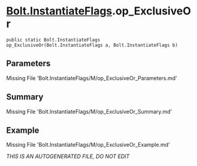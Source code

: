 # [Bolt.InstantiateFlags](Types/Bolt.InstantiateFlags.md).op_ExclusiveOr
`public static Bolt.InstantiateFlags op_ExclusiveOr(Bolt.InstantiateFlags a, Bolt.InstantiateFlags b)`
## Parameters
Missing File 'Bolt.InstantiateFlags/M/op_ExclusiveOr_Parameters.md'
## Summary
Missing File 'Bolt.InstantiateFlags/M/op_ExclusiveOr_Summary.md'
## Example
Missing File 'Bolt.InstantiateFlags/M/op_ExclusiveOr_Example.md'

*THIS IS AN AUTOGENERATED FILE, DO NOT EDIT*
